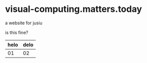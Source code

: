 # visual-computing.matters.today

a website for jusiu

is this fine?


| helo | delo |
| ---- | ---- |
| 01 | 02 |
